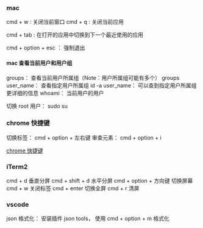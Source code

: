 ### mac
cmd + w : 关闭当前窗口
cmd + q : 关闭当前应用

cmd + tab : 在打开的应用中切换到下一个最近使用的应用

cmd + option + esc ： 强制退出


#### mac 查看当前用户和用户组
groups： 查看当前用户所属组（Note：用户所属组可能有多个）
groups user_name： 查看指定用户所属组
id -a user_name： 可以查到指定用户所属组更详细的信息
whoami： 当前用户的用户

切换 root 用户： sudo su

### chrome 快捷键
切换标签： cmd + option + 左右键
审查元素： cmd + option + i

[chrome 快捷键](https://github.com/CN-Chrome-DevTools/CN-Chrome-DevTools/blob/master/md/Reference/shortcuts.md)

### iTerm2
cmd + d                垂直分屏
cmd + shift + d        水平分屏
cmd + option + 方向键   切换屏幕
cmd + w                关闭标签
cmd + enter            切换全屏
cmd + r                清屏

### vscode
json 格式化： 安装插件 json tools， 使用 cmd + option + m 格式化